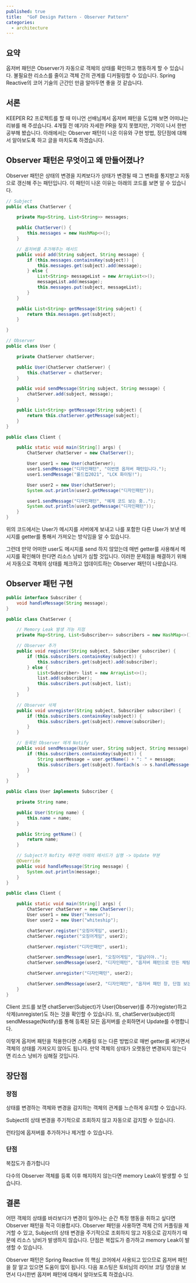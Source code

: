 ```yaml
---
published: true
title:  "GoF Design Pattern - Observer Pattern"
categories:
  - architecture
---
```


## 요약

옵저버 패턴은 Observer가 자동으로 객체의 상태를 확인하고 행동하게 할 수 있습니다. 불필요한 리소스를 줄이고 객체 간의 관계를 디커필링할 수 있습니다. Spring Reactive의 코어 기술의 근간인 만큼 알아두면 좋을 것 같습니다.

## 서론

KEEPER R2 프로젝트를 할 때 미니언 선배님께서 옵저버 패턴을 도입해 보면 어떠냐는 리뷰를 해 주셨습니다. 4개월 전 얘기라 자세한 PR을 찾지 못했지만, 기억이 나서 한번 공부해 봤습니다. 아래에서는 Observer 패턴이 나온 이유와 구현 방법, 장단점에 대해서 알아보도록 하고 글을 마치도록 하겠습니다.

## Observer 패턴은 무엇이고 왜 만들어졌나?

Observer 패턴은 상태의 변경을 지켜보다가 상태가 변경될 때 그 변화를 통지받고 자동으로 갱신해 주는 패턴입니다. 이 패턴이 나온 이유는 아래의 코드를 보면 알 수 있습니다. 

~~~java
// Subject
public class ChatServer {

    private Map<String, List<String>> messages;

    public ChatServer() {
        this.messages = new HashMap<>();
    }

    // 옵저버를 추가해주는 메서드
    public void add(String subject, String message) {
        if (this.messages.containsKey(subject)) {
            this.messages.get(subject).add(message);
        } else {
            List<String> messageList = new ArrayList<>();
            messageList.add(message);
            this.messages.put(subject, messageList);
        }
    }

    public List<String> getMessage(String subject) {
        return this.messages.get(subject);
    }

}
~~~

~~~java
// Observer
public class User {

    private ChatServer chatServer;

    public User(ChatServer chatServer) {
        this.chatServer = chatServer;
    }

    public void sendMessage(String subject, String message) {
        chatServer.add(subject, message);
    }

    public List<String> getMessage(String subject) {
        return this.chatServer.getMessage(subject);
    }
}
~~~

~~~java
public class Client {

    public static void main(String[] args) {
        ChatServer chatServer = new ChatServer();

        User user1 = new User(chatServer);
        user1.sendMessage("디자인패턴", "이번엔 옵저버 패턴입니다.");
        user1.sendMessage("롤드컵2021", "LCK 화이팅!");

        User user2 = new User(chatServer);
        System.out.println(user2.getMessage("디자인패턴"));

        user1.sendMessage("디자인패턴", "예제 코드 보는 중..");
        System.out.println(user2.getMessage("디자인패턴"));
    }
}
~~~

위의 코드에서는 User가 메시지를 서버에게 보내고 나를 포함한 다른 User가 보낸 메시지를 getter를 통해서 가져오는 방식임을 알 수 있습니다.

그런데 만약 어떠한 user도 메시지를 send 하지 않았는데 매번 getter를 사용해서 메시지를 확인해야 한다면 리소스 낭비가 심할 것입니다. 이러한 문제점을 해결하기 위해서 자동으로 객체의 상태를 체크하고 업데이트하는 Observer 패턴이 나왔습니다.

## Observer 패턴 구현

~~~java
public interface Subscriber {
    void handleMessage(String message);
}
~~~

~~~java
public class ChatServer {

    // Memory Leak 발생 가능 지점
    private Map<String, List<Subscriber>> subscribers = new HashMap<>();

    // Observer 추가
    public void register(String subject, Subscriber subscriber) {
        if (this.subscribers.containsKey(subject)) {
            this.subscribers.get(subject).add(subscriber);
        } else {
            List<Subscriber> list = new ArrayList<>();
            list.add(subscriber);
            this.subscribers.put(subject, list);
        }
    }

    // Observer 삭제
    public void unregister(String subject, Subscriber subscriber) {
        if (this.subscribers.containsKey(subject)) {
            this.subscribers.get(subject).remove(subscriber);
        }
    }

    // 등록된 Observer 에게 Notify
    public void sendMessage(User user, String subject, String message) {
        if (this.subscribers.containsKey(subject)) {
            String userMessage = user.getName() + ": " + message;
            this.subscribers.get(subject).forEach(s -> s.handleMessage(userMessage));
        }
    }
}
~~~

~~~java
public class User implements Subscriber {

    private String name;

    public User(String name) {
        this.name = name;
    }

    public String getName() {
        return name;
    }

    // Subject가 Nofity 해주면 아래의 메서드가 실행 -> Update 부분
    @Override
    public void handleMessage(String message) {
        System.out.println(message);
    }
}
~~~

~~~java
public class Client {

    public static void main(String[] args) {
        ChatServer chatServer = new ChatServer();
        User user1 = new User("keesun");
        User user2 = new User("whiteship");

        chatServer.register("오징어게임", user1);
        chatServer.register("오징어게임", user2);

        chatServer.register("디자인패턴", user1);

        chatServer.sendMessage(user1, "오징어게임", "일남이야..");
        chatServer.sendMessage(user2, "디자인패턴", "옵저버 패턴으로 만든 채팅");

        chatServer.unregister("디자인패턴", user2);

        chatServer.sendMessage(user2, "디자인패턴", "옵저버 패턴 창, 단점 보는 중");
    }
}
~~~

Client 코드를 보면 chatServer(Subject)가 User(Observer)를 추가(register)하고 삭제(unregister)도 하는 것을 확인할 수 있습니다. 또, chatServer(subject)의 sendMessage(Notify)를 통해 등록된 모든 옵저버를 순회하면서 Update를 수행합니다.

이렇게 옵저버 패턴을 적용한다면 스케줄링 또는 다른 방법으로 매번 getter를 써가면서 객체의 상태를 가져오지 않아도 됩니다. 만약 객체의 상태가 오랫동안 변경되지 않는다면 리소스 낭비가 심해질 것입니다.

## 장단점

### 장점

상태를 변경하는 객체와 변경을 감지하는 객체의 관계를 느슨하게 유지할 수 있습니다.

Subject의 상태 변경을 주기적으로 조회하지 않고 자동으로 감지할 수 있습니다.

런타임에 옵저버를 추가하거나 제거할 수 있습니다.

### 단점

복잡도가 증가합니다

다수의 Observer 객체를 등록 이후 해지하지 않는다면 memory Leak이 발생할 수 있습니다.

## 결론

어떤 객체의 상태를 바라보다가 변경이 일어나는 순간 특정 행동을 취하고 싶다면 Observer 패턴을 적극 이용합시다. Observer 패턴을 사용하면 객체 간의 커플링을 제거할 수 있고, Subject의 상태 변경을 주기적으로 조회하지 않고 자동으로 감지하기 때문에 리소스 낭비가 발생하지 않습니다. 단점은 복잡도가 증가하고 memory Leak이 발생할 수 있습니다.

Observer 패턴은 Spring Reactive 의 핵심 코어에서 사용되고 있으므로 옵저버 패턴을 잘 알고 있으면 도움이 많이 됩니다. 다음 포스팅은 토비님의 라이브 코딩 영상을 보면서 다시한번 옵저버 패턴에 대해서 알아보도록 하겠습니다.

